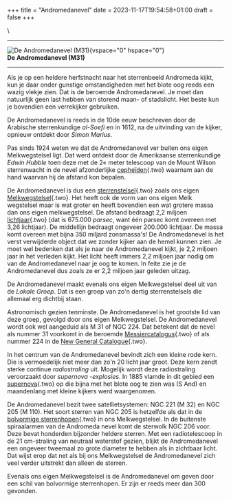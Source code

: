 +++
title = "Andromedanevel"
date = 2023-11-17T19:54:58+01:00
draft = false
+++

\

  -----------------------------------------------------------------------
  ![De Andromedanevel (M31)](plaatjes/andromedanevel.jpg){vspace="0"
  hspace="0"}\
  **De Andromedanevel (M31)**

  -----------------------------------------------------------------------

Als je op een heldere herfstnacht naar het sterrenbeeld Andromeda kijkt,
kun je daar onder gunstige omstandigheden met het blote oog reeds een
wazig vlekje zien. Dat is de beroemde Andromedanevel. Je moet dan
natuurlijk geen last hebben van storend maan- of stadslicht. Het beste
kun je bovendien een verrekijker gebruiken.

De Andromedanevel is reeds in de 10de eeuw beschreven door de Arabische
sterrenkundige *al-Soefi* en in 1612, na de uitvinding van de kijker,
opnieuw ontdekt door *Simon Marius*.

Pas sinds 1924 weten we dat de Andromedanevel ver buiten ons eigen
Melkwegstelsel ligt. Dat werd ontdekt door de Amerikaanse sterrenkundige
*Edwin Hubble* toen deze met de 2« meter telescoop van de Mount Wilson
sterrenwacht in de nevel afzonderlijke [cepheïden](cepheide.html){.two}
waarnam aan de hand waarvan hij de afstand kon bepalen.

De Andromedanevel is dus een [sterrenstelsel](sterrenstelsel.html){.two}
zoals ons eigen [Melkwegstelsel](melkwegs.html){.two}. Het heeft ook de
vorm van ons eigen Melk wegstelsel maar is wat groter en heeft bovendien
een wat grotere massa dan ons eigen melkwegstelsel. De afstand bedraagt
2,2 miljoen [lichtjaar](lichtjaar.html){.two} (dat is 675.000 *parsec*,
want één parsec komt overeen met 3,26 lichtjaar). De middellijn bedraagt
ongeveer 200.000 lichtjaar. De massa komt overeen met bijna 350 miljard
zonsmassa\'s! De Andromedanevel is het verst verwijderde object dat we
zonder kijker aan de hemel kunnen zien. Je moet wel bedenken dat als je
naar de Andromedanevel kijkt, je 2,2 miljoen jaar in het verleden kijkt.
Het licht heeft immers 2,2 miljoen jaar nodig om van de Andromedanevel
naar je oog te komen. In feite zie je de Andromedanevel dus zoals ze er
2,2 miljoen jaar geleden uitzag.

De Andromedanevel maakt evenals ons eigen Melkwegstelsel deel uit van de
*Lokale Groep*. Dat is een groep van zo\'n dertig sterrenstelsels die
allemaal erg dichtbij staan.

Astronomisch gezien tenminste. De Andromedanevel is het grootste lid van
deze groep, gevolgd door ons eigen Melkwegstelsel. De Andromedanevel
wordt ook wel aangeduid als M 31 of NGC 224. Dat betekent dat de nevel
als nummer 31 voorkomt in de beroemde
[Messiercatalogus](messierl.html){.two} of als nummer 224 in de [New
General Catalogue](ngc.html){.two}.

In het centrum van de Andromedanevel bevindt zich een kleine rode kern.
Die is vermoedelijk niet meer dan zo\'n 20 licht jaar groot. Deze kern
zendt sterke continue *radiostraling* uit. Mogelijk wordt deze
radiostraling veroorzaakt door *supernova -explosies*. In 1885 vlamde in
dit gebied een [supernova](supernova.html){.two} op die bijna met het
blote oog te zien was (S And) en maandenlang met kleine kijkers werd
waargenomen.

De Andromedanevel bezit twee satellietsystemen: NGC 221 (M 32) en NGC
205 (M 110). Het soort sterren van NGC 205 is hetzelfde als dat in de
[bolvormige sterrenhopen](bolvormi.html){.two} in ons Melkwegstelsel. In
de buitenste spiraalarmen van de Andromeda nevel komt de sterwolk NGC
206 voor. Deze bevat honderden bijzonder heldere sterren. Met een
radiotelescoop in de 21 cm-straling van neutraal waterstof gezien,
blijkt de Andromedanevel een ongeveer tweemaal zo grote diameter te
hebben als in zichtbaar licht. Dat wijst erop dat net als bij ons
Melkwegstelsel de Andromedanevel zich veel verder uitstrekt dan alleen
de sterren.

Evenals ons eigen Melkwegstelsel is de Andromedanevel om geven door een
schil van bolvormige sterrenhopen. Er zijn er reeds meer dan 300
gevonden.

